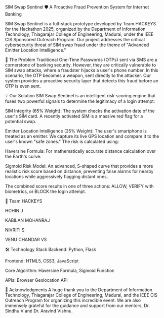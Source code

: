 SIM Swap Sentinel 🛡️
A Proactive Fraud Prevention System for Internet Banking

SIM Swap Sentinel is a full-stack prototype developed by Team HACKEYS for the Hackathon 2025, organized by the Department of Information Technology, Thiagarajar College of Engineering, Madurai, under the IEEE CIS Sponsored Outreach Program. Our project addresses the critical cybersecurity threat of SIM swap fraud under the theme of "Advanced Emitter Location Intelligence."

🚩 The Problem
Traditional One-Time Passwords (OTPs) sent via SMS are a cornerstone of banking security. However, they are critically vulnerable to SIM swap attacks, where a fraudster hijacks a user's phone number. In this scenario, the OTP becomes a weapon, sent directly to the attacker. Our system provides a proactive security layer that detects this fraud before an OTP is even sent.

💡 Our Solution
SIM Swap Sentinel is an intelligent risk-scoring engine that fuses two powerful signals to determine the legitimacy of a login attempt:

SIM Integrity (65% Weight): The system checks the activation date of the user's SIM card. A recently activated SIM is a massive red flag for a potential swap.

Emitter Location Intelligence (35% Weight): The user's smartphone is treated as an emitter. We capture its live GPS location and compare it to the user's known "safe zones." The risk is calculated using:

Haversine Formula: For mathematically accurate distance calculation over the Earth's curve.

Sigmoid Risk Model: An advanced, S-shaped curve that provides a more realistic risk score based on distance, preventing false alarms for nearby locations while aggressively flagging distant ones.

The combined score results in one of three actions: ALLOW, VERIFY with biometrics, or BLOCK the login attempt.

👥 Team HACKEYS

HOHIN J

KABILAN MOHANRAJ

NIVRITI S

VENU CHANDAR VS


🛠️ Technology Stack
Backend: Python, Flask

Frontend: HTML5, CSS3, JavaScript

Core Algorithm: Haversine Formula, Sigmoid Function

APIs: Browser Geolocation API

🙏 Acknowledgments
A huge thank you to the Department of Information Technology, Thiagarajar College of Engineering, Madurai, and the IEEE CIS Outreach Program for organizing this incredible event. We are also immensely grateful for the guidance and support from our mentors, Dr. Sindhu V and Dr. Aravind Vishnu.
